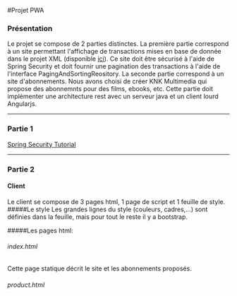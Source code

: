 #Projet PWA

### Présentation
Le projet se compose de 2 parties distinctes.
La première partie correspond à un site permettant l'affichage de transactions mises en base de donnée dans le projet XML (disponible [ici](https://github.com/kaldoran/PWA_XML_Banque)). Ce site doit être sécurisé à l'aide de Spring Security et doit fournir une pagination des transactions à l'aide de l'interface PagingAndSortingReository.
La seconde partie correspond à un site d'abonnements. Nous avons choisi de créer KNK Multimedia qui propose des abonnemnts pour des films, ebooks, etc. Cette partie doit implémenter une architecture rest avec un serveur java et un client lourd Angularjs.

----------------------------------------------------------------------------------------------------------

### Partie 1
[Spring Security Tutorial](http://www.mkyong.com/tutorials/spring-security-tutorials/)

-----------------------------------------------------------------------------------------------------------

### Partie 2

#### Client
Le client se compose de 3 pages html, 1 page de script et 1 feuille de style.
#####Le style
Les grandes lignes du style (couleurs, cadres,...) sont définies dans la feuille, mais pour tout le reste il y a bootstrap.

#####Les pages html:
###### index.html 

Cette page statique décrit le site et les abonnements proposés.

###### product.html
